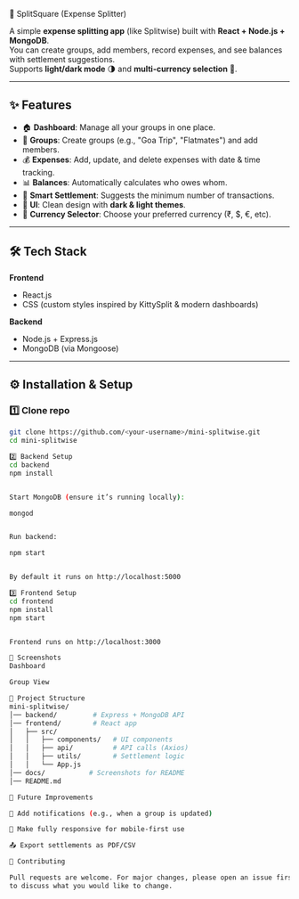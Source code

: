 

 💸 SplitSquare (Expense Splitter)

A simple **expense splitting app** (like Splitwise) built with **React + Node.js + MongoDB**.  
You can create groups, add members, record expenses, and see balances with settlement suggestions.  
Supports **light/dark mode** 🌗 and **multi-currency selection** 💱.

---

## ✨ Features
- 🏠 **Dashboard**: Manage all your groups in one place.  
- 👥 **Groups**: Create groups (e.g., "Goa Trip", "Flatmates") and add members.  
- 💰 **Expenses**: Add, update, and delete expenses with date & time tracking.  
- 📊 **Balances**: Automatically calculates who owes whom.  
- 🔄 **Smart Settlement**: Suggests the minimum number of transactions.  
- 🎨 **UI**: Clean design with **dark & light themes**.  
- 💱 **Currency Selector**: Choose your preferred currency (₹, $, €, etc).  

---

## 🛠️ Tech Stack
**Frontend**
- React.js  
- CSS (custom styles inspired by KittySplit & modern dashboards)  

**Backend**
- Node.js + Express.js  
- MongoDB (via Mongoose)  

---

## ⚙️ Installation & Setup

### 1️⃣ Clone repo
```bash
git clone https://github.com/<your-username>/mini-splitwise.git
cd mini-splitwise

2️⃣ Backend Setup
cd backend
npm install


Start MongoDB (ensure it’s running locally):

mongod


Run backend:

npm start


By default it runs on http://localhost:5000

3️⃣ Frontend Setup
cd frontend
npm install
npm start


Frontend runs on http://localhost:3000

📸 Screenshots
Dashboard

Group View

📂 Project Structure
mini-splitwise/
│── backend/         # Express + MongoDB API
│── frontend/        # React app
│   ├── src/
│   │   ├── components/   # UI components
│   │   ├── api/          # API calls (Axios)
│   │   ├── utils/        # Settlement logic
│   │   └── App.js
│── docs/           # Screenshots for README
│── README.md

🚀 Future Improvements

🔔 Add notifications (e.g., when a group is updated)

📱 Make fully responsive for mobile-first use

📤 Export settlements as PDF/CSV

🤝 Contributing

Pull requests are welcome. For major changes, please open an issue first
to discuss what you would like to change.
